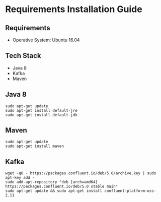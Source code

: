 Requirements Installation Guide
=================
Requirements
------------
- Operative System: Ubuntu 16.04 

Tech Stack
------------
- Java 8
- Kafka
- Maven 

Java 8
------------
```
sudo apt-get update
sudo apt-get install default-jre
sudo apt-get install default-jdk
```

Maven
-----
```
sudo apt-get update
sudo apt-get install maven
```
Kafka
------------
```
wget -qO - https://packages.confluent.io/deb/5.0/archive.key | sudo apt-key add -
sudo add-apt-repository "deb [arch=amd64] https://packages.confluent.io/deb/5.0 stable main"
sudo apt-get update && sudo apt-get install confluent-platform-oss-2.11
```
